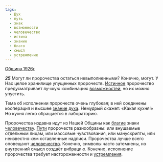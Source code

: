 ```yaml
---
tags:
  - Дух
  - путь
  - знак
  - возможности
  - человечество
  - истина
  - знание
  - благо
  - смысл
  - устремление
---
```


[Община 1926г](https://127.0.0.1:4002/agni/1926)

___25___
Могут ли пророчества остаться невыполненными? Конечно, могут. У Нас целое хранилище упущенных пророчеств. [Истинное](../../../tags/#истина) пророчество предусматривает лучшую комбинацию [возможностей](../../../tags/#возможности), но их можно упустить.   

Тема об исполнении пророчеств очень глубокая; в ней соединены кооперация и высшее [знание](../../../tags/#знание) [духа](../../../tags/#Дух). Немудрый скажет: «Какая кухня!» Но кухня легко обращается в лабораторию.   

Пророчества издавна идут из Нашей Общины как [благие](../../../tags/#благо) знаки [человечеству](../../../tags/#[человечество](../../../tags/#человечество)). [Пути](../../../tags/#путь) пророчеств разнообразны: или внушаемые отдельным лицам, или массовые чувствования, или манускрипты, или неизвестно кем оставленные надписи. Пророчества лучше всего оповещают [человечество](../../../tags/#человечество). Конечно, символы часто затемнены, но внутренний [смысл](../../../tags/#смысл) создаёт вибрацию. Конечно, исполнение пророчества требует настороженности и [устремления](../../../tags/#устремление).   

